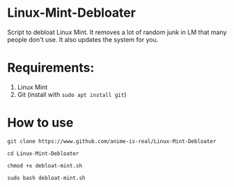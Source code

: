 # Linux-Mint-Debloater
Script to debloat Linux Mint. It removes a lot of random junk in LM that many people don't use. It also updates the system for you. 

# Requirements:
1. Linux Mint
2. Git (install with `sudo apt install git`)

# How to use
`git clone https://www.github.com/anime-is-real/Linux-Mint-Debloater`

`cd Linux-Mint-Debloater`

`chmod +x debloat-mint.sh`

`sudo bash debloat-mint.sh`
